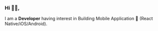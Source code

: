 ### Hi 👋🏼,
I am a **Developer** having interest in Building Mobile Application 📱 (React Native/iOS/Android).
